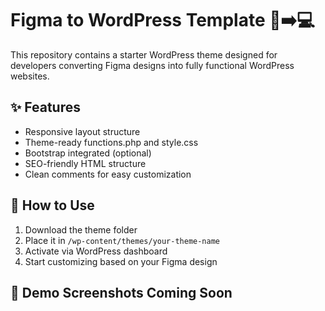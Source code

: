 # Figma to WordPress Template 🎨➡️💻

This repository contains a starter WordPress theme designed for developers converting Figma designs into fully functional WordPress websites.

## ✨ Features
- Responsive layout structure
- Theme-ready functions.php and style.css
- Bootstrap integrated (optional)
- SEO-friendly HTML structure
- Clean comments for easy customization

## 🔧 How to Use
1. Download the theme folder
2. Place it in `/wp-content/themes/your-theme-name`
3. Activate via WordPress dashboard
4. Start customizing based on your Figma design

## 📸 Demo Screenshots Coming Soon
